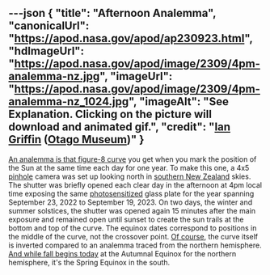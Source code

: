---json
{
  "title": "Afternoon Analemma",
  "canonicalUrl": "https://apod.nasa.gov/apod/ap230923.html",
  "hdImageUrl": "https://apod.nasa.gov/apod/image/2309/4pm-analemma-nz.jpg",
  "imageUrl": "https://apod.nasa.gov/apod/image/2309/4pm-analemma-nz_1024.jpg",
  "imageAlt": "See Explanation. Clicking on the picture will download and animated gif.",
  "credit": "[Ian Griffin](https://www.instagram.com/portobellopictures/) ([Otago Museum](https://otagomuseum.nz/))"
}
---

[An analemma is that figure-8 curve](https://en.wikipedia.org/wiki/Analemma#As_seen_from_Earth) you get when you mark the position of the Sun at the same time each day for one year. To make this one, a 4x5 [pinhole](https://apod.nasa.gov/apod/ap220702.html) camera was set up looking north in [southern New Zealand](https://apod.nasa.gov/apod/ap221021.html) skies. The shutter was briefly opened each clear day in the afternoon at 4pm local time exposing the same [photosensitized](https://apod.nasa.gov/apod/ap210102.html) glass plate for the year spanning September 23, 2022 to September 19, 2023. On two days, the winter and summer solstices, the shutter was opened again 15 minutes after the main exposure and remained open until sunset to create the sun trails at the bottom and top of the curve. The equinox dates correspond to positions in the middle of the curve, not the crossover point. [Of course](https://en.wikipedia.org/wiki/Analemma#Seen_from_other_planets), the curve itself is inverted compared to an analemma traced from the northern hemisphere. [And while fall begins today](https://solarsystem.nasa.gov/resources/749/seeing-equinoxes-and-solstices-from-space/) at the Autumnal Equinox for the northern hemisphere, it's the Spring Equinox in the south.

